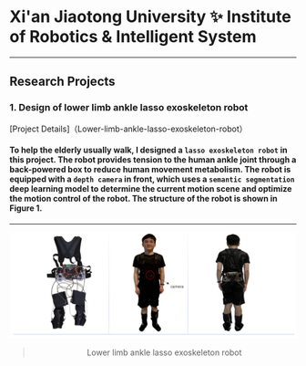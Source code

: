 # Xi'an Jiaotong University ✨ Institute of Robotics & Intelligent System
---
## **Research Projects**
### 1. Design of lower limb ankle lasso exoskeleton robot
[Project Details]（Lower-limb-ankle-lasso-exoskeleton-robot）

#### To help the elderly usually walk, I designed a `lasso exoskeleton robot` in this project. The robot provides tension to the human ankle joint through a back-powered box to reduce human movement metabolism. The robot is equipped with a `depth camera` in front, which uses a `semantic segmentation` deep learning model to determine the current motion scene and optimize the motion control of the robot. The structure of the robot is shown in Figure 1.
---
![fig1.png](fig1.png)
<div align='center'>
  
> Lower limb ankle lasso exoskeleton robot
  </div>


<!--
**adlsn/adlsn** is a ✨ _special_ ✨ repository because its `README.md` (this file) appears on your GitHub profile.

Here are some ideas to get you started:

- 🔭 I’m currently working on ...
- 🌱 I’m currently learning ...
- 👯 I’m looking to collaborate on ...
- 🤔 I’m looking for help with ...
- 💬 Ask me about ...
- 📫 How to reach me: ...
- 😄 Pronouns: ...
- ⚡ Fun fact: ...
-->
